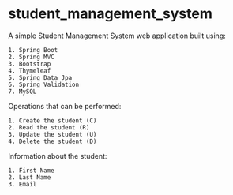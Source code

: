 # student_management_system

A simple Student Management System web application built using:

    1. Spring Boot
    2. Spring MVC
    3. Bootstrap
    4. Thymeleaf
    5. Spring Data Jpa
    6. Spring Validation
    7. MySQL
    
    
Operations that can be performed:

    1. Create the student (C)
    2. Read the student (R)
    3. Update the student (U)
    4. Delete the student (D)
    
    
Information about the student:

    1. First Name
    2. Last Name
    3. Email
    
